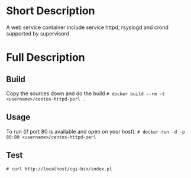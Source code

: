 # Short Description

A web service container include service httpd, rsyslogd and crond supported by supervisord

# Full Description

## Build
Copy the sources down and do the build
`# docker build --rm -t <username>/centos-httpd-perl .`

## Usage
To run (if port 80 is available and open on your host):
`# docker run -d -p 80:80 <username>/centos-httpd-perl`

## Test
`# curl http://localhost/cgi-bin/index.pl`
